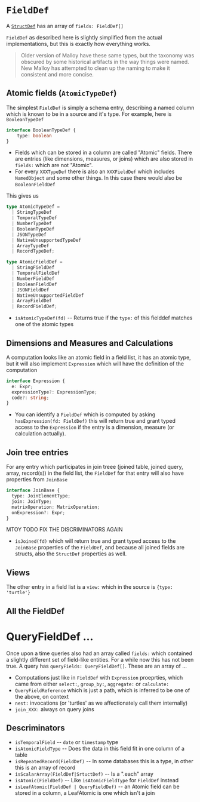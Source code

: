 # `FieldDef`

A [`StructDef`](structdef.md) has an array of `fields: FieldDef[]`

`FieldDef` as described here is slightly simplified from the actual implementations, but this is exactly how everything works.

> Older version of Malloy have these same types, but the taxonomy was obscured by some historical artifacts in the way things were named. New Malloy has attempted to clean up the naming to make it consistent and more concise.

## Atomic fields (`AtomicTypeDef`)

The simplest `FieldDef` is simply a schema entry, describing a named column which is known to be in a source and it's type. For example, here is `BooleanTypeDef`

```TypeScript
interface BooleanTypeDef {
    type: boolean
}
```

* Fields which can be stored in a column are called "Atomic" fields. There are entries (like dimensions, measures, or joins) which are also stored in `fields:` which are not "Atomic".
* For every `XXXTypeDef` there is also an `XXXFieldDef` which includes `NamedObject` and some other things. In this case there would also be `BooleanFieldDef`

This gives us

```TypeScript
type AtomicTypeDef =
  | StringTypeDef
  | TemporalTypeDef
  | NumberTypeDef
  | BooleanTypeDef
  | JSONTypeDef
  | NativeUnsupportedTypeDef
  | ArrayTypeDef
  | RecordTypeDef;

type AtomicFieldDef =
  | StringFieldDef
  | TemporalFieldDef
  | NumberFieldDef
  | BooleanFieldDef
  | JSONFieldDef
  | NativeUnsupportedFieldDef
  | ArrayFieldDef
  | RecordFieldDef;
```

* `isAtomicTypeDef(fd)` -- Returns true if the `type:` of this fielddef matches one of the atomic types

## Dimensions and Measures and Calculations

A computation looks like an atomic field in a field list, it has an atomic type, but it will also implement `Expression` which will have the definition of the computation

```TypeScript
interface Expression {
  e: Expr;
  expressionType?: ExpressionType;
  code?: string;
}
```

* You can identify a `FieldDef` which is computed by asking `hasExpression(fd: FieldDef)` this will return true and grant typed access to the `Expression` if the entry is a dimension, measure (or calculation actually).

## Join tree entries

For any entry which participates in join treee (joined table, joined query, array, record(s)) in the field list, the `FieldDef` for that entry will also have properties from `JoinBase`

```TypeScript
interface JoinBase {
  type: JoinElementType;
  join: JoinType;
  matrixOperation: MatrixOperation;
  onExpression?: Expr;
}
```

MTOY TODO FIX THE DISCRIMINATORS AGAIN
* `isJoined(fd)` which will return true and grant typed access to the `JoinBase` properties of the `FieldDef`, and because all joined fields are structs, also the `StructDef` properties as well.

## Views

The other entry in a field list is a `view:` which in the source is `{type: 'turtle'}`

## All the FieldDef

# QueryFieldDef ...

Once upon a time queries also had an array called `fields:` which contained a slightly different set of field-like entities. For a while now this has not been true. A query has `queryFields: QueryFieldDef[]`. These
are an array of ...

* Computations just like in `FieldDef` with `Expression` proeprties, which came from either `select:`, `group_by:`, `aggregate:` or `calculate:`
* `QueryFieldReference` which is just a path, which is inferred to be one of the above, on context
* `nest:` invocations (or 'turtles' as we affectionately call them internally)
* `join_XXX:` always on query joins


## Descriminators

* `isTemporalField` -- `date` or `timestamp` type
* `isAtomicFieldType` -- Does the data in this field fit in one column of a table
* `isRepeatedRecord(FieldDef)` -- In some databases this is a type, in other this is an array of record
* `isScalarArray(FieldDef|SrtuctDef)` -- Is a ".each" array
* `isAtomic(FieldDef)` -- Like `isAtomicFieldType` for `FieldDef` instead
* `isLeafAtomic(FieldDef | QueryFieldDef)` -- an Atomic field can be stored in a column, a LeafAtomic is one which isn't a join